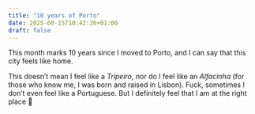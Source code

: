 ```yaml
---
title: "10 years of Porto"
date: 2025-08-15T10:42:26+01:00
draft: false
---
```


This month marks 10 years since I moved to Porto, and I can say that this city feels like home. 

This doesn’t mean I feel like a *Tripeiro*, nor do I feel like an *Alfacinha* (for those who know me, I was born and raised in Lisbon). Fuck, sometimes I don’t even feel like a Portuguese. But I definitely feel that I am at the right place 💙